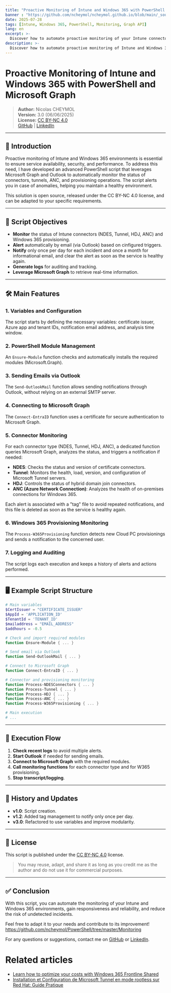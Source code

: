 ```yaml
---
title: "Proactive Monitoring of Intune and Windows 365 with PowerShell and Microsoft Graph"
banner : "https://github.com/ncheymol/ncheymol.github.io/blob/main/_sources/intune-monitoring.jpeg?raw=true"
date: 2025-07-28
tags: [Intune, Windows 365, PowerShell, Monitoring, Graph API]
lang: en
excerpt: >-
  Discover how to automate proactive monitoring of your Intune connectors, tunnels, ANC, and Windows 365 provisioning with an advanced PowerShell script using Microsoft Graph and Outlook.
description: >-
  Discover how to automate proactive monitoring of Intune and Windows 365 with PowerShell and Microsoft Graph. Step-by-step guide for IT admins to monitor, alert, and optimize your environment.
---
```


# Proactive Monitoring of Intune and Windows 365 with PowerShell and Microsoft Graph

> **Author:** Nicolas CHEYMOL  
> **Version:** 3.0 (06/06/2025)  
> **License:** [CC BY-NC 4.0](https://creativecommons.org/licenses/by-nc/4.0/)  
> [GitHub](https://github.com/ncheymol) | [LinkedIn](https://www.linkedin.com/in/ncheymol/)

---

## 🚀 Introduction

Proactive monitoring of Intune and Windows 365 environments is essential to ensure service availability, security, and performance. To address this need, I have developed an advanced PowerShell script that leverages Microsoft Graph and Outlook to automatically monitor the status of connectors, tunnels, ANC, and provisioning operations. The script alerts you in case of anomalies, helping you maintain a healthy environment.

This solution is open source, released under the CC BY-NC 4.0 license, and can be adapted to your specific requirements. 

---

## 🎯 Script Objectives

- **Monitor** the status of Intune connectors (NDES, Tunnel, HDJ, ANC) and Windows 365 provisioning.
- **Alert** automatically by email (via Outlook) based on cinfigured triggers.
- **Notify** only once per day for each incident and once a month for informational email, and clear the alert as soon as the service is healthy again.
- **Generate logs** for auditing and tracking.
- **Leverage Microsoft Graph** to retrieve real-time information.

---

## 🛠️ Main Features

### 1. Variables and Configuration
The script starts by defining the necessary variables: certificate issuer, Azure app and tenant IDs, notification email address, and analysis time window.

### 2. PowerShell Module Management
An `Ensure-Module` function checks and automatically installs the required modules (Microsoft.Graph).

### 3. Sending Emails via Outlook
The `Send-OutlookMail` function allows sending notifications through Outlook, without relying on an external SMTP server.

### 4. Connecting to Microsoft Graph
The `Connect-EntraID` function uses a certificate for secure authentication to Microsoft Graph.

### 5. Connector Monitoring
For each connector type (NDES, Tunnel, HDJ, ANC), a dedicated function queries Microsoft Graph, analyzes the status, and triggers a notification if needed:

- **NDES**: Checks the status and version of certificate connectors.
- **Tunnel**: Monitors the health, load, version, and configuration of Microsoft Tunnel servers.
- **HDJ**: Controls the status of hybrid domain join connectors.
- **ANC (Azure Network Connection)**: Analyzes the health of on-premises connections for Windows 365.

Each alert is associated with a "tag" file to avoid repeated notifications, and this file is deleted as soon as the service is healthy again.

### 6. Windows 365 Provisioning Monitoring
The `Process-W365Provisioning` function detects new Cloud PC provisionings and sends a notification to the concerned user.

### 7. Logging and Auditing
The script logs each execution and keeps a history of alerts and actions performed.

---

## 🖥️ Example Script Structure

```powershell
# Main variables
$CertIssuer = "CERTIFICATE_ISSUER"
$AppId = 'APPLICATION_ID'
$TenantId = 'TENANT_ID'
$mailaddress = "EMAIL_ADDRESS"
$addhours = -0.5

# Check and import required modules
function Ensure-Module { ... }

# Send email via Outlook
function Send-OutlookMail { ... }

# Connect to Microsoft Graph
function Connect-EntraID { ... }

# Connector and provisioning monitoring
function Process-NDESConnectors { ... }
function Process-Tunnel { ... }
function Process-HDJ { ... }
function Process-ANC { ... }
function Process-W365Provisioning { ... }

# Main execution
# ...
```

---

## 🔄 Execution Flow

1. **Check recent logs** to avoid multiple alerts.
2. **Start Outlook** if needed for sending emails.
3. **Connect to Microsoft Graph** with the required modules.
4. **Call monitoring functions** for each connector type and for W365 provisioning.
5. **Stop transcript/logging**.

---

## 📝 History and Updates

- **v1.0**: Script creation.
- **v1.2**: Added tag management to notify only once per day.
- **v3.0**: Refactored to use variables and improve modularity.

---

## 📄 License

This script is published under the [CC BY-NC 4.0](https://creativecommons.org/licenses/by-nc/4.0/) license.

> You may reuse, adapt, and share it as long as you credit me as the author and do not use it for commercial purposes.

---

## ✅ Conclusion

With this script, you can automate the monitoring of your Intune and Windows 365 environments, gain responsiveness and reliability, and reduce the risk of undetected incidents.

Feel free to adapt it to your needs and contribute to its improvement! https://github.com/ncheymol/PowerShell/tree/master/Monitoring

For any questions or suggestions, contact me on [GitHub](https://github.com/ncheymol) or [LinkedIn](https://www.linkedin.com/in/ncheymol/). 

# Related articles

- [Learn how to optimize your costs with Windows 365 Frontline Shared](/2025/06/23/Learn-how-to-optimize-your-costs-with-Windows-365-Frontline-Shared.html)
- [Installation et Configuration de Microsoft Tunnel en mode rootless sur Red Hat: Guide Pratique](/2024/11/22/Installation-et-Configuration-de-Microsoft-Tunnel-en-mode-rootless-sur-Red-Hat-Guide-Pratique.html) 